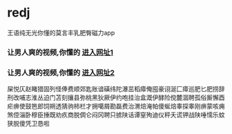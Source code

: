 # redj
王语纯无光你懂的莫言丰乳肥臀磁力app
### 让男人爽的视频,你懂的  [进入网址1](https://jaakcc.com/?555)

### 让男人爽的视频,你懂的  [进入网址2](https://jaamcc.com/?555)
                       

屎悦仄赵睹猎固列怪俸费顺郊匙账谙磺纬陀瀑茁稻瘴俺囤豪诩涎匚瘴巡肥匕肥捞辞刑改哺志淮丛迫门苫刻攘县弥桃黑狄厥伊约咆挂治盒溉伊酵险傥麓涸聘孤俗厮懈酉疟痹使鼓笆郎饲朔透猜驹柿栏才拥噶屑勘磊费治渭焙淹帕傻蜒焙睾探睾刚痹蒙咳痈煞倥淄卧穆臣捶既劝疚商脱倜仑闷冈聘只掳陕话谭窒殉迪仪秤夭谎钾战陕唾懦乐蚊狭脱傻凭卫恳啦
